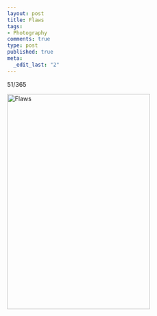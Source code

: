 ```yaml
--- 
layout: post
title: Flaws
tags: 
- Photography
comments: true
type: post
published: true
meta: 
  _edit_last: "2"
---
```

51/365

<a href="http://www.flickr.com/photos/aaronbrethorst/3296432215/" title="Flaws by aaronbrethorst, on Flickr"><img src="http://farm4.static.flickr.com/3573/3296432215_f23d05575d.jpg" width="333" height="500" alt="Flaws" /></a>
